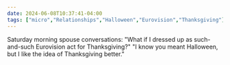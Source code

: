 ```yaml
---
date: 2024-06-08T10:37:41-04:00
tags: ["micro","Relationships","Halloween","Eurovision","Thanksgiving"]
---
```

Saturday morning spouse conversations: "What if I dressed up as such-and-such Eurovision act for Thanksgiving?" "I know you meant Halloween, but I like the idea of Thanksgiving better."